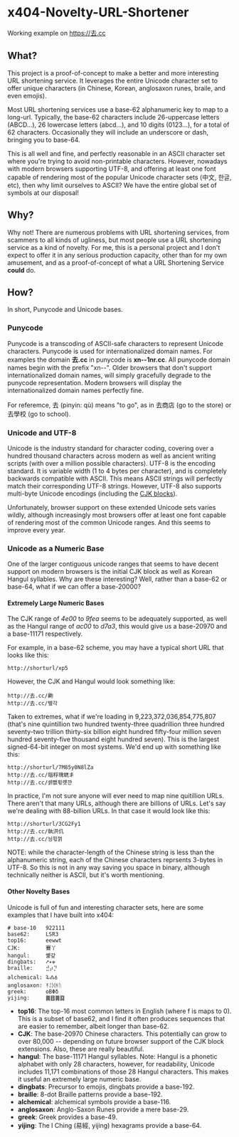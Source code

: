 # x404-Novelty-URL-Shortener
Working example on https://去.cc

## What?
This project is a proof-of-concept to make a better and more interesting URL shortening service. It leverages the entire Unicode character set to offer unique characters (in Chinese, Korean, anglosaxon runes, braile, and even emojis).

Most URL shortening services use a base-62 alphanumeric key to map to a long-url. Typically, the base-62 characters include 26-uppercase letters (ABCD...), 26 lowercase letters (abcd...), and 10 digits (0123...), for a total of 62 characters. Occasionally they will include an underscore or dash, bringing you to base-64.

This is all well and fine, and perfectly reasonable in an ASCII character set where you're trying to avoid non-printable characters. However, nowadays with modern browsers supporting UTF-8, and offering at least one font capable of rendering most of the popular Unicode character sets (中文, 한글, etc), then why limit ourselves to ASCII? We have the entire global set of symbols at our disposal!

## Why?
Why not! There are numerous problems with URL shortening services, from scammers to all kinds of ugliness, but most people use a URL shortening service as a kind of novelty. For me, this is a personal project and I don't expect to offer it in any serious production capacity, other than for my own amusement, and as a proof-of-concept of what a URL Shortening Service **could** do.

## How?
In short, Punycode and Unicode bases.

### Punycode
Punycode is a transcoding of ASCII-safe characters to represent Unicode characters. Punycode is used for internationalized domain names. For examples the domain **去.cc** in punycode is **xn--1nr.cc**. All punycode domain names begin with the prefix "xn--". Older browsers that don't support internationalized domain names, will simply gracefully degrade to the punycode representation. Modern browsers will display the internationalized domain names perfectly fine.

For referemce, 去 (pinyin: qù) means "to go", as in 去商店 (go to the store) or 去學校 (go to school).

### Unicode and UTF-8
Unicode is the industry standard for character coding, covering over a hundred thousand characters across modern as well as ancient writing scripts (with over a million possible characters). UTF-8 is the encoding standard. It is variable width (1 to 4 bytes per character), and is completely backwards compatible with ASCII. This means ASCII strings will perfectly match their corresponding UTF-8 strings. However, UTF-8 also supports multi-byte Unicode encodings (including the [CJK blocks](https://en.wikipedia.org/wiki/CJK_characters)).

Unfortunately, browser support on these extended Unicode sets varies wildly, although increasingly most browsers offer at least one font capable of rendering most of the common Unicode ranges. And this seems to improve every year.

### Unicode as a Numeric Base
One of the larger contiguous unicode ranges that seems to have decent support on modern browsers is the initial CJK block as well as Korean Hangul syllables. Why are these interesting? Well, rather than a base-62 or base-64, what if we can offer a base-20000?

#### Extremely Large Numeric Bases
The CJK range of *4e00* to *9fea* seems to be adequately supported, as well as the Hangul range of *ac00* to *d7a3*, this would give us a base-20970 and a base-11171 respectively.

For example, in a base-62 scheme, you may have a typical short URL that looks like this:

    http://shorturl/xp5

However, the CJK and Hangul would look something like:

    http://去.cc/齁
    http://去.cc/톞각
    
Taken to extremes, what if we're loading in 9,223,372,036,854,775,807 (that's nine quintillion two hundred twenty-three quadrillion three hundred seventy-two trillion thirty-six billion eight hundred fifty-four million seven hundred seventy-five thousand eight hundred seven). This is the largest signed-64-bit integer on most systems. We'd end up with something like this:

    http://shorturl/7M85y0N8lZa
    http://去.cc/瑙稃瑰蜣丯
    http://去.cc/셁뻾뮋럣깐
    
In practice, I'm not sure anyone will ever need to map nine quitillion URLs. There aren't that many URLs, although there are billions of URLs. Let's say we're dealing with 88-billion URLs. In that case it would look like this:

    http://shorturl/3CG2Fy1
    http://去.cc/執洪仉
    http://去.cc/닁읛껅
    
NOTE: while the character-length of the Chinese string is less than the alphanumeric string, each of the Chinese characters reprsents 3-bytes in UTF-8. So this is not in any way saving you space in binary, although technically neither is ASCII, but it's worth mentioning.

#### Other Novelty Bases
Unicode is full of fun and interesting character sets, here are some examples that I have built into x404:

    # base-10   922111
    base62:     LSR3
    top16:      eewwt
    CJK:        鶱丫
    hangul:     쏉걒
    dingbats:   ➚✴✙
    braille:    ⣚⡴⡙
    alchemical: 🜩🝓🝅
    anglosaxon: ᛡᛇᛞᚻᚢ
    greek:      οΒΦδ
    yijing:     ䷫䷔䷫䷃
    
* **top16**: The top-16 most common letters in English (where f is maps to 0). This is a subset of base62, and I find it often produces sequences that are easier to remember, albeit longer than base-62.
* **CJK**: The base-20970 Chinese characters. This potentially can grow to over 80,000 -- depending on future browser support of the CJK block extensions. Also, these are really beautiful.
* **hangul**: The base-11171 Hangul syllables. Note: Hangul is a phonetic alphabet with only 28 characters, however, for readability, Unicode includes 11,171 combinations of those 28 Hangul characters. This makes it useful an extremely large numeric base.
* **dingbats**: Precursor to emojis, dingbats provide a base-192.
* **braille**: 8-dot Braille patterns provide a base-192.
* **alchemical**: alchemical symbols provide a base-116.
* **anglosaxon**: Anglo-Saxon Runes provide a mere base-29.
* **greek**: Greek provides a base-49.
* **yijing**: The I Ching (易經, yijing) hexagrams provide a base-64.
    
